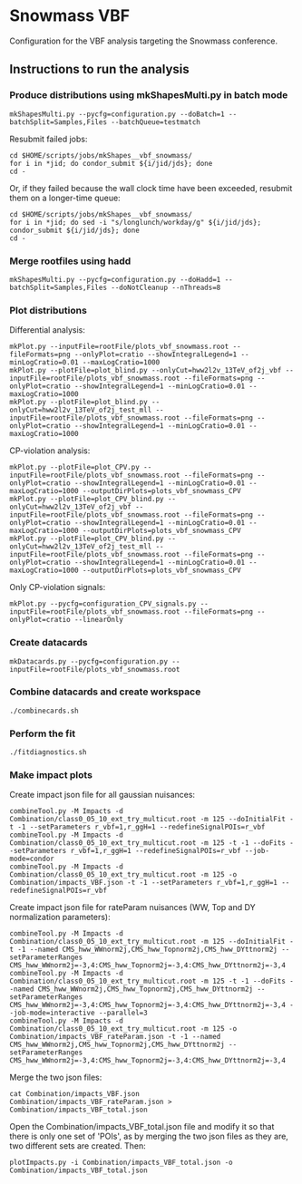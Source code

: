 # Snowmass VBF

Configuration for the VBF analysis targeting the Snowmass conference. 

## Instructions to run the analysis

### Produce distributions using mkShapesMulti.py in batch mode

    mkShapesMulti.py --pycfg=configuration.py --doBatch=1 --batchSplit=Samples,Files --batchQueue=testmatch

Resubmit failed jobs:

    cd $HOME/scripts/jobs/mkShapes__vbf_snowmass/
    for i in *jid; do condor_submit ${i/jid/jds}; done
    cd -

Or, if they failed because the wall clock time have been exceeded, resubmit them on a longer-time queue:

    cd $HOME/scripts/jobs/mkShapes__vbf_snowmass/
    for i in *jid; do sed -i "s/longlunch/workday/g" ${i/jid/jds}; condor_submit ${i/jid/jds}; done
    cd -

### Merge rootfiles using hadd

    mkShapesMulti.py --pycfg=configuration.py --doHadd=1 --batchSplit=Samples,Files --doNotCleanup --nThreads=8

### Plot distributions

Differential analysis:

    mkPlot.py --inputFile=rootFile/plots_vbf_snowmass.root --fileFormats=png --onlyPlot=cratio --showIntegralLegend=1 --minLogCratio=0.01 --maxLogCratio=1000
    mkPlot.py --plotFile=plot_blind.py --onlyCut=hww2l2v_13TeV_of2j_vbf --inputFile=rootFile/plots_vbf_snowmass.root --fileFormats=png --onlyPlot=cratio --showIntegralLegend=1 --minLogCratio=0.01 --maxLogCratio=1000
    mkPlot.py --plotFile=plot_blind.py --onlyCut=hww2l2v_13TeV_of2j_test_mll --inputFile=rootFile/plots_vbf_snowmass.root --fileFormats=png --onlyPlot=cratio --showIntegralLegend=1 --minLogCratio=0.01 --maxLogCratio=1000

CP-violation analysis:

    mkPlot.py --plotFile=plot_CPV.py --inputFile=rootFile/plots_vbf_snowmass.root --fileFormats=png --onlyPlot=cratio --showIntegralLegend=1 --minLogCratio=0.01 --maxLogCratio=1000 --outputDirPlots=plots_vbf_snowmass_CPV
    mkPlot.py --plotFile=plot_CPV_blind.py --onlyCut=hww2l2v_13TeV_of2j_vbf --inputFile=rootFile/plots_vbf_snowmass.root --fileFormats=png --onlyPlot=cratio --showIntegralLegend=1 --minLogCratio=0.01 --maxLogCratio=1000 --outputDirPlots=plots_vbf_snowmass_CPV
    mkPlot.py --plotFile=plot_CPV_blind.py --onlyCut=hww2l2v_13TeV_of2j_test_mll --inputFile=rootFile/plots_vbf_snowmass.root --fileFormats=png --onlyPlot=cratio --showIntegralLegend=1 --minLogCratio=0.01 --maxLogCratio=1000 --outputDirPlots=plots_vbf_snowmass_CPV

Only CP-violation signals:

    mkPlot.py --pycfg=configuration_CPV_signals.py --inputFile=rootFile/plots_vbf_snowmass.root --fileFormats=png --onlyPlot=cratio --linearOnly

### Create datacards

    mkDatacards.py --pycfg=configuration.py --inputFile=rootFile/plots_vbf_snowmass.root    

### Combine datacards and create workspace

    ./combinecards.sh
    
### Perform the fit

    ./fitdiagnostics.sh

### Make impact plots

Create impact json file for all gaussian nuisances:

    combineTool.py -M Impacts -d Combination/class0_05_10_ext_try_multicut.root -m 125 --doInitialFit -t -1 --setParameters r_vbf=1,r_ggH=1 --redefineSignalPOIs=r_vbf
    combineTool.py -M Impacts -d Combination/class0_05_10_ext_try_multicut.root -m 125 -t -1 --doFits --setParameters r_vbf=1,r_ggH=1 --redefineSignalPOIs=r_vbf --job-mode=condor
    combineTool.py -M Impacts -d Combination/class0_05_10_ext_try_multicut.root -m 125 -o Combination/impacts_VBF.json -t -1 --setParameters r_vbf=1,r_ggH=1 --redefineSignalPOIs=r_vbf

Create impact json file for rateParam nuisances (WW, Top and DY normalization parameters):

    combineTool.py -M Impacts -d Combination/class0_05_10_ext_try_multicut.root -m 125 --doInitialFit -t -1 --named CMS_hww_WWnorm2j,CMS_hww_Topnorm2j,CMS_hww_DYttnorm2j --setParameterRanges CMS_hww_WWnorm2j=-3,4:CMS_hww_Topnorm2j=-3,4:CMS_hww_DYttnorm2j=-3,4
    combineTool.py -M Impacts -d Combination/class0_05_10_ext_try_multicut.root -m 125 -t -1 --doFits --named CMS_hww_WWnorm2j,CMS_hww_Topnorm2j,CMS_hww_DYttnorm2j --setParameterRanges CMS_hww_WWnorm2j=-3,4:CMS_hww_Topnorm2j=-3,4:CMS_hww_DYttnorm2j=-3,4 --job-mode=interactive --parallel=3
    combineTool.py -M Impacts -d Combination/class0_05_10_ext_try_multicut.root -m 125 -o Combination/impacts_VBF_rateParam.json -t -1 --named CMS_hww_WWnorm2j,CMS_hww_Topnorm2j,CMS_hww_DYttnorm2j --setParameterRanges CMS_hww_WWnorm2j=-3,4:CMS_hww_Topnorm2j=-3,4:CMS_hww_DYttnorm2j=-3,4

Merge the two json files:

    cat Combination/impacts_VBF.json Combination/impacts_VBF_rateParam.json > Combination/impacts_VBF_total.json

Open the Combination/impacts_VBF_total.json file and modify it so that there is only one set of 'POIs', as by merging the two json files as they are, two different sets are created. Then:    

    plotImpacts.py -i Combination/impacts_VBF_total.json -o Combination/impacts_VBF_total.json
